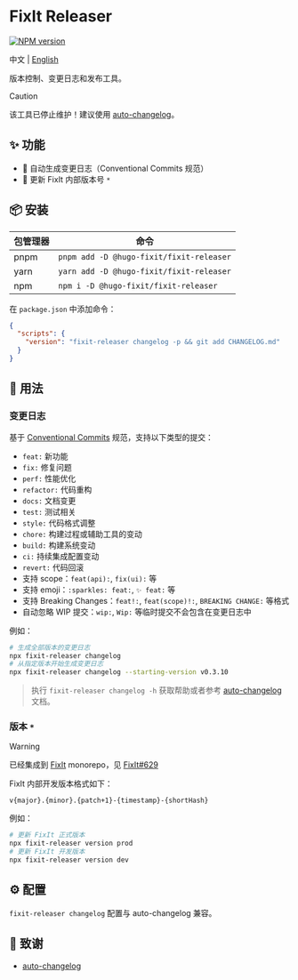 # FixIt Releaser

[![NPM version](https://img.shields.io/npm/v/@hugo-fixit/fixit-releaser.svg)](https://www.npmjs.com/package/@hugo-fixit/fixit-releaser)

中文 | [English](/README.en.md)

版本控制、变更日志和发布工具。

> [!CAUTION]
> 该工具已停止维护！建议使用 [auto-changelog](https://github.com/Lruihao/auto-changelog)。

## ✨ 功能

- 📝 自动生成变更日志（Conventional Commits 规范）
- 🔖 更新 FixIt 内部版本号 `*`

## 📦 安装

| 包管理器 | 命令                                      |
| -------- | ----------------------------------------- |
| pnpm     | `pnpm add -D @hugo-fixit/fixit-releaser`  |
| yarn     | `yarn add -D @hugo-fixit/fixit-releaser`  |
| npm      | `npm i -D @hugo-fixit/fixit-releaser`     |

在 `package.json` 中添加命令：

```json
{
  "scripts": {
    "version": "fixit-releaser changelog -p && git add CHANGELOG.md"
  }
}
```

## 🚀 用法

### 变更日志

基于 [Conventional Commits](https://www.conventionalcommits.org/zh-hans/v1.0.0/) 规范，支持以下类型的提交：

- `feat:` 新功能
- `fix:` 修复问题
- `perf:` 性能优化
- `refactor:` 代码重构
- `docs:` 文档变更
- `test:` 测试相关
- `style:` 代码格式调整
- `chore:` 构建过程或辅助工具的变动
- `build:` 构建系统变动
- `ci:` 持续集成配置变动
- `revert:` 代码回滚
- 支持 scope：`feat(api):`, `fix(ui):` 等
- 支持 emoji：`:sparkles: feat:`, `✨ feat:` 等
- 支持 Breaking Changes：`feat!:`, `feat(scope)!:`, `BREAKING CHANGE:` 等格式
- 自动忽略 WIP 提交：`wip:`, `Wip:` 等临时提交不会包含在变更日志中

例如：

```bash
# 生成全部版本的变更日志
npx fixit-releaser changelog
# 从指定版本开始生成变更日志
npx fixit-releaser changelog --starting-version v0.3.10
```

> 执行 `fixit-releaser changelog -h` 获取帮助或者参考 [auto-changelog](https://github.com/cookpete/auto-changelog) 文档。

### 版本 `*`

> [!WARNING]
> 已经集成到 [FixIt](https://github.com/hugo-fixit/FixIt) monorepo，见 [FixIt#629](https://github.com/hugo-fixit/FixIt/pull/629)

FixIt 内部开发版本格式如下：

```plaintext
v{major}.{minor}.{patch+1}-{timestamp}-{shortHash}
```

例如：

```bash
# 更新 FixIt 正式版本
npx fixit-releaser version prod
# 更新 FixIt 开发版本
npx fixit-releaser version dev
```

## ⚙️ 配置

`fixit-releaser changelog` 配置与 auto-changelog 兼容。

## 🙏 致谢

- [auto-changelog](https://github.com/cookpete/auto-changelog)
